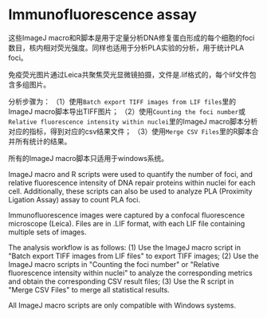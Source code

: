 Immunofluorescence assay
=============================

这些ImageJ macro和R脚本是用于定量分析DNA修复蛋白形成的每个细胞的foci数目，核内相对荧光强度。同样也适用于分析PLA实验的分析，用于统计PLA foci。

免疫荧光图片通过Leica共聚焦荧光显微镜拍摄，文件是.lif格式的，每个lif文件包含多组图片。

分析步骤为：
（1）使用`Batch export TIFF images from LIF files`里的ImageJ macro脚本导出TIFF图片；
（2）使用`Counting the foci number`或`Relative fluorescence intensity within nuclei`里的ImageJ macro脚本分析对应的指标，得到对应的csv结果文件；
（3）使用`Merge CSV Files`里的R脚本合并所有统计的结果。

所有的ImageJ macro脚本只适用于windows系统。


ImageJ macro and R scripts were used to quantify the number of foci, and relative fluorescence intensity of DNA repair proteins within nuclei for each cell. Additionally, these scripts can also be used to analyze PLA (Proximity Ligation Assay) assay to count PLA foci.

Immunofluorescence images were captured by a confocal fluorescence microscope (Leica). Files are in .LIF format, with each LIF file containing multiple sets of images.

The analysis workflow is as follows:
(1) Use the ImageJ macro script in "Batch export TIFF images from LIF files" to export TIFF images;
(2) Use the ImageJ macro scripts in "Counting the foci number" or "Relative fluorescence intensity within nuclei" to analyze the 
corresponding metrics and obtain the corresponding CSV result files;
(3) Use the R script in "Merge CSV Files" to merge all statistical results.

All ImageJ macro scripts are only compatible with Windows systems.
